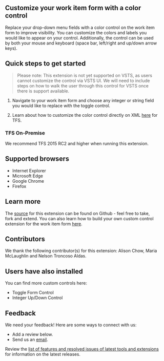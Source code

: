## Customize your work item form with a color control ##

Replace your drop-down menu fields with a color control on the work item form to improve visibility. You can customize the colors and labels you would like to appear on your control. Additionally, the control can be used by both your mouse and keyboard (space bar, left/right and up/down arrow keys).
 
## Quick steps to get started ##

> Please note: This extension is not yet supported on VSTS, as users cannot customize the control via VSTS UI. We will need to include steps on how to walk the user through this control for VSTS once there is support available. 

1. Navigate to your work item form and choose any integer or string field you would like to replace with the toggle control.

2. Learn about how to customize the color control directly on XML [here](https://github.com/Microsoft/vsts-sample-wit-custom-control/blob/master/README.md) for TFS. 

### TFS On-Premise ###

We recommend TFS 2015 RC2 and higher when running this extension.

## Supported browsers ##

* Internet Explorer
* Microsoft Edge
* Google Chrome 
* Firefox

## Learn more ##

The [source](https://github.com/Microsoft/vsts-sample-wit-custom-control) for this extension can be found on Github - feel free to take, fork and extend. You can also learn how to build your own custom control extension for the work item form [here](https://www.visualstudio.com/en-us/docs/integrate/extensions/develop/custom-control). 

## Contributors ##

We thank the following contributor(s) for this extension: Alison Chow, Maria McLaughlin and Nelson Troncoso Aldas. 

## Users have also installed ##

You can find more custom controls here: 

* Toggle Form Control
* Integer Up/Down Control

## Feedback ##

We need your feedback! Here are some ways to connect with us:

* Add a review below.
* Send us an [email](mailto://witiq@microsoft.com).

Review the [list of features and resolved issues of latest tools and extensions](https://blogs.msdn.microsoft.com/visualstudioalmrangers/2016/07/15/list-of-features-and-resolved-issues-of-latest-tools-and-extensions/) for information on the latest releases.
